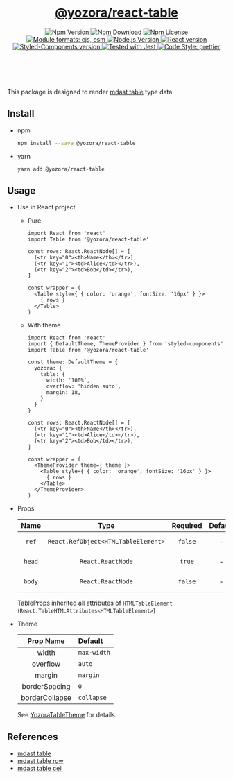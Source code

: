 <header>
  <h1 align="center">
    <a href="https://github.com/guanghechen/yozora-react/tree/master/packages/table#readme">@yozora/react-table</a>
  </h1>
  <div align="center">
    <a href="https://www.npmjs.com/package/@yozora/react-table">
      <img
        alt="Npm Version"
        src="https://img.shields.io/npm/v/@yozora/react-table.svg"
      />
    </a>
    <a href="https://www.npmjs.com/package/@yozora/react-table">
      <img
        alt="Npm Download"
        src="https://img.shields.io/npm/dm/@yozora/react-table.svg"
      />
    </a>
    <a href="https://www.npmjs.com/package/@yozora/react-table">
      <img
        alt="Npm License"
        src="https://img.shields.io/npm/l/@yozora/react-table.svg"
      />
    </a>
    <a href="#install">
      <img
        alt="Module formats: cjs, esm"
        src="https://img.shields.io/badge/module_formats-cjs%2C%20esm-green.svg"
      />
    </a>
    <a href="https://github.com/nodejs/node">
      <img
        alt="Node.js Version"
        src="https://img.shields.io/node/v/@yozora/react-table"
      />
    </a>
    <a href="https://github.com/facebook/react">
      <img
        alt="React version"
        src="https://img.shields.io/npm/dependency-version/@yozora/react-table/peer/react"
      />
    </a>
    <a href="https://github.com/styled-components/styled-components">
      <img
        alt="Styled-Components version"
        src="https://img.shields.io/npm/dependency-version/@yozora/react-table/peer/styled-components"
      />
    </a>
    <a href="https://github.com/facebook/jest">
      <img
        alt="Tested with Jest"
        src="https://img.shields.io/badge/tested_with-jest-9c465e.svg"
      />
    </a>
    <a href="https://github.com/prettier/prettier">
      <img
        alt="Code Style: prettier"
        src="https://img.shields.io/badge/code_style-prettier-ff69b4.svg?style=flat-square"
      />
    </a>
  </div>
</header>
<br/>

This package is designed to render [mdast table][] type data


## Install

* npm

  ```bash
  npm install --save @yozora/react-table
  ```

* yarn

  ```bash
  yarn add @yozora/react-table
  ```

## Usage
  * Use in React project

    - Pure

      ```tsx
      import React from 'react'
      import Table from '@yozora/react-table'

      const rows: React.ReactNode[] = [
        (<tr key="0"><th>Name</th></tr>),
        (<tr key="1"><td>Alice</td></tr>),
        (<tr key="2"><td>Bob</td></tr>),
      ]

      const wrapper = (
        <Table style={ { color: 'orange', fontSize: '16px' } }>
          { rows }
        </Table>
      )
      ```

    - With theme

      ```tsx
      import React from 'react'
      import { DefaultTheme, ThemeProvider } from 'styled-components'
      import Table from '@yozora/react-table'

      const theme: DefaultTheme = {
        yozora: {
          table: {
            width: '100%',
            overflow: 'hidden auto',
            margin: 18,
          }
        }
      }

      const rows: React.ReactNode[] = [
        (<tr key="0"><th>Name</th></tr>),
        (<tr key="1"><td>Alice</td></tr>),
        (<tr key="2"><td>Bob</td></tr>),
      ]

      const wrapper = (
        <ThemeProvider theme={ theme }>
          <Table style={ { color: 'orange', fontSize: '16px' } }>
            { rows }
          </Table>
        </ThemeProvider>
      )
      ```

  * Props

     Name       | Type                                | Required  | Default | Description
    :----------:|:-----------------------------------:|:---------:|:-------:|:-------------
     `ref`      | `React.RefObject<HTMLTableElement>` | `false`   | -       | Forwarded ref callback
     `head`     | `React.ReactNode`                   | `true`    | -       | table head rows
     `body`     | `React.ReactNode`                   | `false`   | -       | table body rows

    TableProps inherited all attributes of `HTMLTableElement` (`React.TableHTMLAttributes<HTMLTableElement>`)

  * Theme

     Prop Name      | Default
    :--------------:|:--------------
     width          | `max-width`
     overflow       | `auto`
     margin         | `margin`
     borderSpacing  | `0`
     borderCollapse | `collapse`

    See [YozoraTableTheme][] for details.


## References

  - [mdast table][]
  - [mdast table row][]
  - [mdast table cell][]


[mdast table]: https://github.com/syntax-tree/mdast#table
[mdast table row]: https://github.com/syntax-tree/mdast#tablecell
[mdast table cell]: https://github.com/syntax-tree/mdast#tablerow
[YozoraTableTheme]: https://github.com/guanghechen/yozora-react/blob/master/packages/table/src/theme.ts

